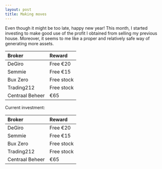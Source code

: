 ```yaml
---
layout: post
title: Making moves
---
```


Even though it might be too late, happy new year! This month, I started investing to make good use of the profit I obtained from selling my previous house. Moreover, it seems to me like a proper and relatively safe way of generating more assets.

| Broker | Reward |
| :--- | :--- |
| DeGiro | Free &euro;20 |
| Semmie | Free &euro;15 |
| Bux Zero | Free stock |
| Trading212 | Free stock |
| Centraal Beheer| &euro;65 |

Current investment:

| Broker | Reward |
| :--- | :--- |
| DeGiro | Free &euro;20 |
| Semmie | Free &euro;15 |
| Bux Zero | Free stock |
| Trading212 | Free stock |
| Centraal Beheer| &euro;65 |